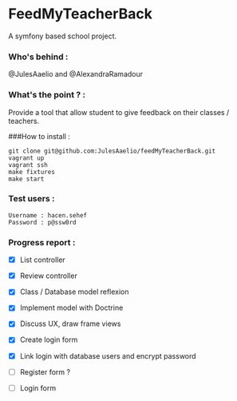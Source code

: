 FeedMyTeacherBack
=================
A symfony based school project. 

### Who's behind  : 
@JulesAaelio and @AlexandraRamadour

### What's the point ? : 
Provide a tool that allow student to give feedback on their classes / teachers. 


###How to install :
```
git clone git@github.com:JulesAaelio/feedMyTeacherBack.git
vagrant up
vagrant ssh
make fixtures
make start 
```

### Test users :
``` 
Username : hacen.sehef
Password : p@ssw0rd
```

### Progress report : 
- [X] List controller
- [X] Review controller 
- [X] Class / Database model reflexion 
- [X] Implement model with Doctrine 
- [X] Discuss UX, draw frame views
- [X] Create login form 
- [X] Link login with database users and encrypt password 
- [ ] Register form ? 
- [ ] Login form



